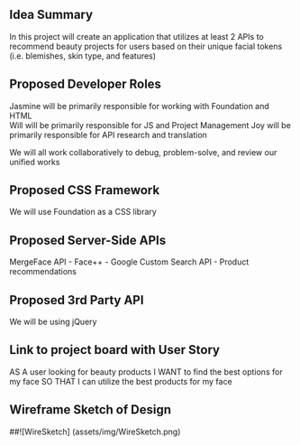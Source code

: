 ## Idea Summary
In this project will create an application that utilizes at least 2 APIs to recommend beauty projects for users based on their unique facial tokens (i.e. blemishes, skin type, and features) 

 
## Proposed Developer Roles
Jasmine will be primarily responsible for working with Foundation and HTML  
Will will be primarily responsible for JS and Project Management 
Joy will be primarily responsible for API research and translation 

We will all work collaboratively to debug, problem-solve, and review our unified works 
## Proposed CSS Framework
We will use Foundation as a CSS library
## Proposed Server-Side APIs
MergeFace API - Face++ - 
Google Custom Search API - Product recommendations 
## Proposed 3rd Party API
We will be using jQuery 

## Link to project board with User Story



AS A  user looking for beauty products 
I WANT to find the best options for my face
SO THAT I can utilize the best products for my face 




## Wireframe Sketch of Design


##![WireSketch] (assets/img/WireSketch.png) 



